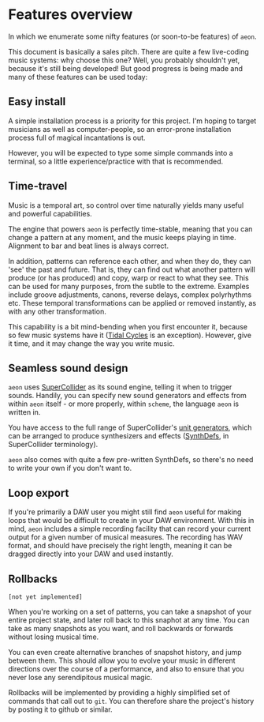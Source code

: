 # Features overview
In which we enumerate some nifty features (or soon-to-be features) of `aeon`.

This document is basically a sales pitch. There are quite a few live-coding music
systems: why choose this one? Well, you probably shouldn't yet, because it's still
being developed! But good progress is being made and many of these features can be
used today:

## Easy install

A simple installation process is a priority for this project. I'm hoping to target
musicians as well as computer-people, so an error-prone installation process full
of magical incantations is out.

However, you will be expected to type some simple commands into a terminal, so
a little experience/practice with that is recommended.

## Time-travel

Music is a temporal art, so control over time naturally yields many useful and
powerful capabilities.

The engine that powers `aeon` is perfectly time-stable, meaning that you can change a
pattern at any moment, and the music keeps playing in time. Alignment to bar and beat
lines is always correct.

In addition, patterns can reference each other, and when they do, they can 'see' the
past and future. That is, they can find out what another pattern will produce (or has
produced) and copy, warp or react to what they see. This can be used for many purposes,
from the subtle to the extreme. Examples include groove adjustments, canons, reverse
delays, complex polyrhythms etc. These temporal transformations can be applied or 
removed instantly, as with any other transformation.

This capability is a bit mind-bending when you first encounter it, because so few
music systems have it ([Tidal Cycles](https://tidalcycles.org/) is an exception). 
However, give it time, and it may change the way you write music.

## Seamless sound design

`aeon` uses [SuperCollider](https://supercollider.github.io/) as its sound engine, 
telling it when to trigger sounds. Handily, you can specify new sound generators 
and effects from within `aeon` itself - or more properly, within `scheme`, the 
language  `aeon` is written in. 

You have access to the full range of SuperCollider's 
[unit generators](http://doc.sccode.org/Browse.html#UGens%3EGenerators%3EDeterministic), which can be arranged
to produce synthesizers and effects 
([SynthDefs](http://doc.sccode.org/Tutorials/Getting-Started/10-SynthDefs-and-Synths.html), 
in SuperCollider terminology).

`aeon` also comes with quite a few pre-written SynthDefs, so there's no need to 
write your own if you don't want to.

## Loop export

If you're primarily a DAW user you might still find `aeon` useful for making loops
that would be difficult to create in your DAW environment. With this in mind,
`aeon` includes a simple recording facility that can record your current output for
a given number of musical measures. The recording has WAV format, and should have 
precisely the right length, meaning it can be dragged directly into your DAW and 
used instantly.

## Rollbacks

`[not yet implemented]`

When you're working on a set of patterns, you can take a snapshot of your entire project
state, and later roll back to this snaphot at any time. You can take as many snapshots
as you want, and roll backwards or forwards without losing musical time. 

You can even create alternative branches of snapshot history, and jump between them. 
This should allow you to evolve your music in different directions over the course 
of a performance, and also to ensure that you never lose any serendipitous musical magic.

Rollbacks will be implemented by providing a highly simplified set of commands that
call out to `git`. You can therefore share the project's history by posting it to
github or similar.
